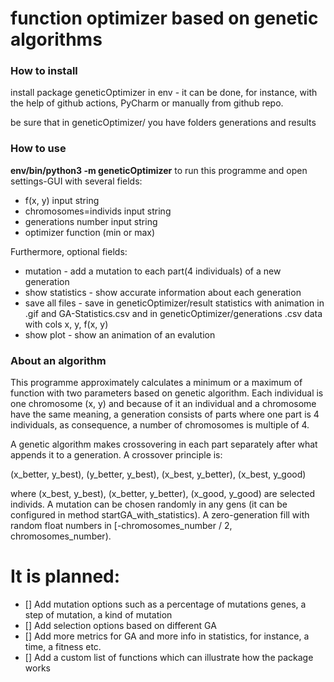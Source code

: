 # function optimizer based on genetic algorithms


### How to install

install package geneticOptimizer in env - it can be done, for instance, with the help of github actions, PyCharm 
or manually from github repo.

be sure that in geneticOptimizer/ you have folders generations and results


### How to use

**env/bin/python3 -m geneticOptimizer** to run this programme and open settings-GUI with several fields:
- f(x, y) input string
- chromosomes=individs input string
- generations number input string
- optimizer function (min or max)

Furthermore, optional fields:

- mutation - add a mutation to each part(4 individuals) of a new generation
- show statistics - show accurate information about each generation
- save all files - save in geneticOptimizer/result statistics with animation in .gif and GA-Statistics.csv
                   and  in geneticOptimizer/generations .csv data with cols x, y, f(x, y)
- show plot - show an animation of an evalution



### About an algorithm 
This programme approximately calculates a minimum or a maximum of function with two parameters based on genetic algorithm.
Each individual is one chromosome (x, y) and because of it an individual and a chromosome have the same meaning, a generation consists of parts where one part is 4 individuals, as consequence, a number of chromosomes is multiple of 4.

A genetic algorithm makes crossovering in each part separately after what appends it to a generation. A crossover principle is:

(x_better, y_best), (y_better, y_best), (x_best, y_better), (x_best, y_good)

where (x_best, y_best), (x_better, y_better), (x_good, y_good) are selected individs.
A mutation can be chosen randomly in any gens (it can be configured in method startGA_with_statistics).
A zero-generation fill with random float numbers in [-chromosomes_number / 2, chromosomes_number).


# It is planned:

- [] Add mutation options such as a percentage of mutations genes, a step of mutation, a kind of mutation
- [] Add selection options based on different GA
- [] Add more metrics for GA and more info in statistics, for instance, a time, a fitness etc.
- [] Add a custom list of functions which can illustrate how the package works



 
